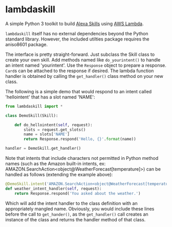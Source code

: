 # lambdaskill

A simple Python 3 toolkit to build [Alexa Skills](https://developer.amazon.com/alexa-skills-kit)
using [AWS Lambda](https://aws.amazon.com/lambda/).

`lambdaskill` itself has no external dependencies beyond the Python standard library.  However,
the included utilties package requires the aniso8601 package.

The interface is pretty straight-forward.  Just subclass the Skill class to create your own
skill.  Add methods named like `do_yourintent()` to handle an intent named 'yourintent'.  Use
the `Response` object to prepare a response.  `Card`s can be attached to the response if desired.
The lambda function handler is obtained by calling the `get_handler()` class method on your new
class.

The following is a simple demo that would respond to an intent called 'hellointent' that has a
slot named 'NAME':

```python
from lambdaskill import *

class DemoSkill(Skill):

    def do_hellointent(self, request):
        slots = request.get_slots()
        name = slots['NAME']
        return Response.respond('Hello, {}'.format(name))

handler = DemoSkill.get_handler()
```

Note that intents that include characters not permitted in Python method names (such
as the Amazon built-in intents, ex: AMAZON.SearchAction<object@WeatherForecast[temperature]>)
can be handled as follows (extending the example above):

```python
@DemoSkill.intent('AMAZON.SearchAction<object@WeatherForecast[temperature]>')
def weather_intent_handler(self, request):
    return Response.respond('You asked about the weather.')
```

Which will add the intent handler to the class definition with an appropriately mangled
name.  Obviously, you would include these lines before the call to `get_hander()`, as
the `get_handler()` call creates an instance of the class and returns the handler method
of that class.
